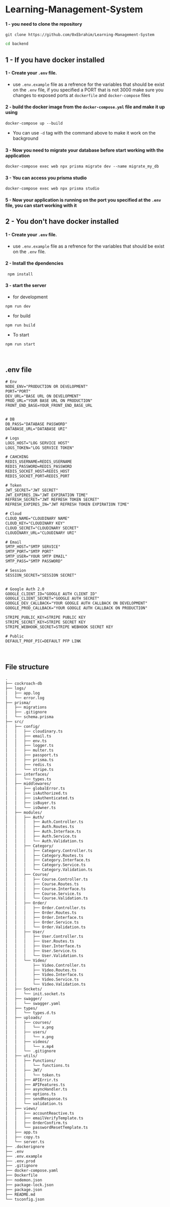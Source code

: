 # Learning-Management-System

#### 1 - you need to clone the repository

```git
git clone https://github.com/0xEbrahim/Learning-Management-System
```

```bash
cd backend
```

## 1 - If you have docker installed

#### 1 - Create your `.env` file.

- use `.env.example` file as a refrence for the variables that should be exist on the `.env` file, if you specified a PORT that is not 3000 make sure you changes to exposed ports at `dockerfile` and `docker-compose` files

#### 2 - build the docker image from the `docker-compose.yml` file and make it up using

```shell
docker-compose up --build
```

- You can use `-d` tag with the command above to make it work on the background

#### 3 - Now you need to migrate your database before start working with the application

```shell
docker-compose exec web npx prisma migrate dev --name migrate_my_db
```

#### 3 - You can access you prisma studio

```shell
docker-compose exec web npx prisma studio
```

#### 5 - Now your application is running on the port you specified at the `.env` file, you can start working with it

## 2 - You don't have docker installed

#### 1 - Create your `.env` file.

- use `.env.example` file as a refrence for the variables that should be exist on the `.env` file.

#### 2 - Install the dpendencies

```shell
 npm install
```

#### 3 - start the server

- for development

```shell
npm run dev
```

- for build

```shell
npm run build
```

- To start

```shell
npm run start
```

<br>

## .env file

```txt
# Env
NODE_ENV="PRODUCTION OR DEVELOPMENT"
PORT="PORT"
DEV_URL="BASE URL ON DEVELOPMENT"
PROD_URL="YOUR BASE URL ON PRODUCTION"
FRONT_END_BASE=YOUR_FRONT_END_BASE_URL


# DB
DB_PASS="DATABASE PASSWORD"
DATABASE_URL="DATABASE URI"

# Logs
LOGS_HOST="LOG SERVICE HOST"
LOGS_TOKEN="LOG SERVICE TOKEN"

# CAHCHING
REDIS_USERNAME=REDIS_USERNAME
REDIS_PASSWORD=REDIS_PASSWORD
REDIS_SOCKET_HOST=REDIS_HOST
REDIS_SOCKET_PORT=REDIS_PORT

# Token
JWT_SECRET="JWT SECRET"
JWT_EXPIRES_IN="JWT EXPIRATION TIME"
REFRESH_SECRET="JWT REFRESH TOKEN SECRET"
REFRESH_EXPIRES_IN="JWT REFRESH TOKEN EXPIRATION TIME"

# Cloud
CLOUD_NAME="CLOUDINARY NAME"
CLOUD_KEY="CLOUDINARY KEY"
CLOUD_SECRET="CLOUDINARY SECRET"
CLOUDINARY_URL="CLOUDINARY URI"

# Email
SMTP_HOST="SMTP SERVICE"
SMTP_PORT="SMTP PORT"
SMTP_USER="YOUR SMTP EMAIL"
SMTP_PASS="SMTP PASSWORD"

# Session
SESSION_SECRET="SESSION SECRET"


# Google Auth 2.0
GOOGLE_CLIENT_ID="GOOGLE AUTH CLIENT ID"
GOOGLE_CLIENT_SECRET="GOOGLE AUTH SECRET"
GOOGLE_DEV_CALLBACK="YOUR GOOGLE AUTH CALLBACK ON DEVELOPMENT"
GOOGLE_PROD_CALLBACK="YOUR GOOGLE AUTH CALLBACK ON PRODUCTION"

STRIPE_PUBLIC_KEY=STRIPE PUBLIC KEY
STRIPE_SECRET_KEY=STRIPE SECRET KEY
STRIPE_WEBHOOK_SECRET=STRIPE WEBHOOK SECRET KEY

# Public
DEFAULT_PROF_PIC=DEFAULT PFP LINK
```

<br>

## File structure

```txt
.
├── cockroach-db
├── logs/
│   ├── app.log
│   └── error.log
├── prisma/
│   ├── migrations
│   ├── .gitignore
│   └── schema.prisma
├── src/
│   ├── config/
│   │   ├── cloudinary.ts
│   │   ├── email.ts
│   │   ├── env.ts
│   │   ├── logger.ts
│   │   ├── multer.ts
│   │   ├── passport.ts
│   │   ├── prisma.ts
│   │   ├── redis.ts
│   │   └── stripe.ts
│   ├── interfaces/
│   │   └── types.ts
│   ├── middlewares/
│   │   ├── globalError.ts
│   │   ├── isAuthorized.ts
│   │   ├── isAuthenticated.ts
│   │   ├── isBuyer.ts
│   │   └── isOwner.ts
│   ├── modules/
│   │   ├── Auth/
│   │   │   ├── Auth.Controller.ts
│   │   │   ├── Auth.Routes.ts
│   │   │   ├── Auth.Interface.ts
│   │   │   ├── Auth.Service.ts
│   │   │   └── Auth.Validation.ts
│   │   ├── Category/
│   │   │   ├── Category.Controller.ts
│   │   │   ├── Category.Routes.ts
│   │   │   ├── Category.Interface.ts
│   │   │   ├── Category.Service.ts
│   │   │   └── Category.Validation.ts
│   │   ├── Course/
│   │   │   ├── Course.Controller.ts
│   │   │   ├── Course.Routes.ts
│   │   │   ├── Course.Interface.ts
│   │   │   ├── Course.Service.ts
│   │   │   └── Course.Validation.ts
│   │   ├── Order/
│   │   │   ├── Order.Controller.ts
│   │   │   ├── Order.Routes.ts
│   │   │   ├── Order.Interface.ts
│   │   │   ├── Order.Service.ts
│   │   │   └── Order.Validation.ts
│   │   ├── User/
│   │   │   ├── User.Controller.ts
│   │   │   ├── User.Routes.ts
│   │   │   ├── User.Interface.ts
│   │   │   ├── User.Service.ts
│   │   │   └── User.Validation.ts
│   │   └── Video/
│   │       ├── Video.Controller.ts
│   │       ├── Video.Routes.ts
│   │       ├── Video.Interface.ts
│   │       ├── Video.Service.ts
│   │       └── Video.Validation.ts
│   ├── Sockets/
│   │   └── init.socket.ts
│   ├── swagger/
│   │   └── swagger.yaml
│   ├── types/
│   │   └── types.d.ts
│   ├── uploads/
│   │   ├── courses/
│   │   │   └── x.png
│   │   ├── users/
│   │   │   └── x.png
│   │   ├── videos/
│   │   │   └── x.mp4
│   │   └── .gitignore
│   ├── utils/
│   │   ├── Functions/
│   │   │   └── functions.ts
│   │   ├── JWT/
│   │   │   └── token.ts
│   │   ├── APIErrir.ts
│   │   ├── APIFeatures.ts
│   │   ├── asyncHandler.ts
│   │   ├── options.ts
│   │   ├── sendResponse.ts
│   │   └── validation.ts
│   ├── views/
│   │   ├── accountReactive.ts
│   │   ├── emailVerifyTemplate.ts
│   │   ├── OrderConfirm.ts
│   │   └── passwordResetTemplate.ts
│   ├── app.ts
│   ├── copy.ts
│   └── server.ts
├── .dockerignore
├── .env
├── .env.example
├── .env.prod
├── .gitignore
├── docker-compose.yaml
├── Dockerfile
├── nodemon.json
├── package-lock.json
├── package.json
├── README.md
└── tsconfig.json
```
